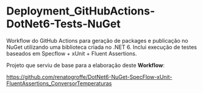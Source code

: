 # Deployment_GitHubActions-DotNet6-Tests-NuGet
Workflow do GitHub Actions para geração de packages e publicação no NuGet utilizando uma biblioteca criada no .NET 6. Inclui execução de testes baseados em Specflow + xUnit + Fluent Assertions.

Projeto que serviu de base para a elaboração deste **Workflow**:

https://github.com/renatogroffe/DotNet6-NuGet-SpecFlow-xUnit-FluentAssertions_ConversorTemperaturas